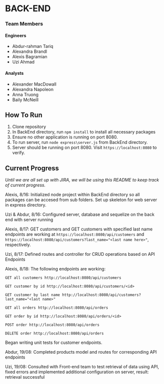 # BACK-END

### Team Members

#### Engineers

- Abdur-rahman Tariq
- Alexandra Brandl
- Alexis Bagramian
- Uzi Ahmad

#### Analysts

- Alexander MacDowall
- Alexandra Napoleon
- Anna Truong
- Baily McNeill

## How To Run

1. Clone repository
2. In BackEnd directory, run `npm install` to install all necessary packages
3. Ensure no other application is running on port 8080.
4. To run server, run `node express\server.js` from BackEnd directory.
5. Server should be running on port 8080. Visit `https://localhost:8080` to verify.

## Current Progress

_Until we are all set up with JIRA, we will be using this README to keep track of current progress._

Alexis, 8/16: Initialized node project within BackEnd directory so all packages can be accesed from sub folders. Set up skeleton for web server in express directory.

Uzi & Abdur, 8/16: Configured server, database and sequelize on the back end with server running

Alexis, 8/17: GET customers and GET customers with specified last name endpoints are working at `https://localhost:8080/api/customers` and `https://localhost:8080/api/customers?last_name="<last name here>"`, respectively.

Uzi, 8/17: Defined routes and controller for CRUD operations based on API Endpoints

Alexis, 8/18: The following endpoints are working:

```
GET all customers http://localhost:8080/api/customers

GET customer by id http://localhost:8080/api/customers/<id>

GET customer by last name http://localhost:8080/api/customers?last_name="<last name>"

GET all orders http://localhost:8080/api/orders

GET order by id http://localhost:8080/api/orders/<id>

POST order http://localhost:8080/api/orders

DELETE order http://localhost:8080/api/orders
```

Began writing unit tests for customer endpoints.

Abdur, 19/08: Completed products model and routes for corresponding API endpoints

Uzi, 19/08: Consulted with Front-end team to test retrieval of data using API, fixed errors and implemented additional configuration on server, result: retrieval successful
